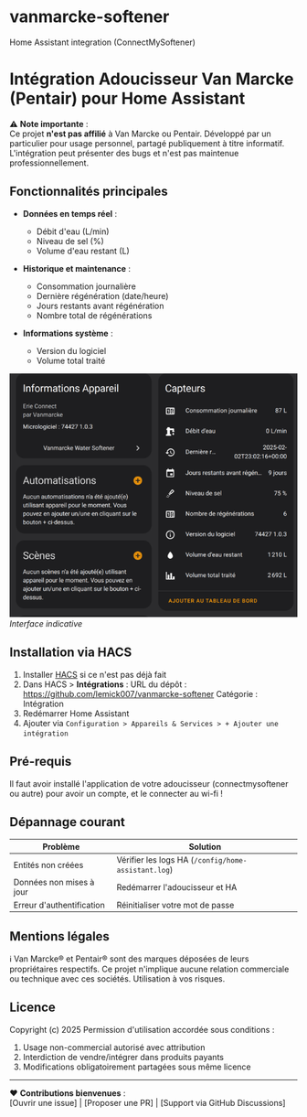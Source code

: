 # vanmarcke-softener
Home Assistant integration (ConnectMySoftener)

# Intégration Adoucisseur Van Marcke (Pentair) pour Home Assistant

⚠️ **Note importante** :  
Ce projet **n'est pas affilié** à Van Marcke ou Pentair. Développé par un particulier pour usage personnel, partagé publiquement à titre informatif. L'intégration peut présenter des bugs et n'est pas maintenue professionnellement.

## Fonctionnalités principales
- **Données en temps réel** :
  - Débit d'eau (L/min)
  - Niveau de sel (%)
  - Volume d'eau restant (L)
  
- **Historique et maintenance** :
  - Consommation journalière
  - Dernière régénération (date/heure)
  - Jours restants avant régénération
  - Nombre total de régénérations
  
- **Informations système** :
  - Version du logiciel
  - Volume total traité
 

![Exemple de dashboard](https://raw.githubusercontent.com/lemick007/vanmarcke-softener/main/preview.png) *Interface indicative*

## Installation via HACS
1. Installer [HACS](https://hacs.xyz/) si ce n'est pas déjà fait
2. Dans HACS > **Intégrations** :
URL du dépôt : https://github.com/lemick007/vanmarcke-softener
Catégorie : Intégration
3. Redémarrer Home Assistant
4. Ajouter via `Configuration > Appareils & Services > + Ajouter une intégration`

## Pré-requis
Il faut avoir installé l'application de votre adoucisseur (connectmysoftener ou autre) pour avoir un compte, et le connecter au wi-fi !

## Dépannage courant
| Problème | Solution |
|----------|----------|
| Entités non créées | Vérifier les logs HA (`/config/home-assistant.log`) |
| Données non mises à jour | Redémarrer l'adoucisseur et HA |
| Erreur d'authentification | Réinitialiser votre mot de passe |

## Mentions légales
ℹ️ Van Marcke® et Pentair® sont des marques déposées de leurs propriétaires respectifs. Ce projet n'implique aucune relation commerciale ou technique avec ces sociétés. Utilisation à vos risques.

## Licence
Copyright (c) 2025
Permission d'utilisation accordée sous conditions :
1. Usage non-commercial autorisé avec attribution
2. Interdiction de vendre/intégrer dans produits payants
3. Modifications obligatoirement partagées sous même licence

---

❤️ **Contributions bienvenues** :  
[Ouvrir une issue] | [Proposer une PR] | [Support via GitHub Discussions]
